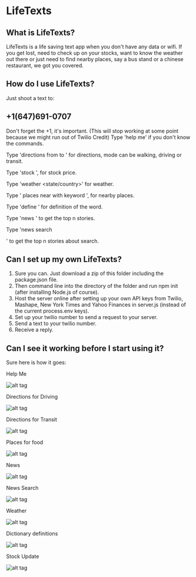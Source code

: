 LifeTexts
=========
## What is LifeTexts?
LifeTexts is a life saving text app when you don't have any data or wifi.
If you get lost, need to check up on your stocks, want to know the weather out there or just need to find nearby places, say a bus stand or a chinese restaurant, we got you covered. 
## How do I use LifeTexts?
Just shoot a text to:
## +1(647)691-0707
Don't forget the +1, it's important.
(This will stop working at some point because we might run out of Twilio Credit)
Type 'help me' if you don't know the commands.

Type 'directions from <address1> to <address2> <mode>' for directions, mode can be walking, driving or transit.

Type 'stock <stock code>', for stock price.

Type 'weather <city-name> <state/country>' for weather.

Type '<type of place> places near <location> with keyword <keyword>', for nearby places. 

Type 'define <your word>' for definition of the word.

Type 'news <number of stories>' to get the top n stories.

Type 'news search <number of stories> <search word>' to get the top n stories about search.
## Can I set up my own LifeTexts?
1. Sure you can. Just download a zip of this folder including the package.json file.
2. Then command line into the directory of the folder and run npm init (after installing Node.js of course).
3. Host the server online after setting up your own API keys from Twilio, Mashape, New York Times and Yahoo Finances in server.js (instead of the current process.env keys).
4. Set up your twilio number to send a request to your server.
5. Send a text to your twilio number.
6. Receive a reply.

## Can I see it working before I start using it?
Sure here is how it goes:

Help Me

![alt tag](https://raw.github.com/rahulch95/LifeTexts/gh-pages/gifs/help_me.gif)

Directions for Driving

![alt tag](https://raw.github.com/rahulch95/LifeTexts/gh-pages/gifs/directions_driving.gif)

Directions for Transit

![alt tag](https://raw.github.com/rahulch95/LifeTexts/gh-pages/gifs/directions_transit.gif)

Places for food

![alt tag](https://raw.github.com/rahulch95/LifeTexts/gh-pages/gifs/food_places.gif)

News 

![alt tag](https://raw.github.com/rahulch95/LifeTexts/gh-pages/gifs/news_1.gif)

News Search

![alt tag](https://raw.github.com/rahulch95/LifeTexts/gh-pages/gifs/news_search.gif)

Weather

![alt tag](https://raw.github.com/rahulch95/LifeTexts/gh-pages/gifs/weather.gif)

Dictionary definitions

![alt tag](https://raw.github.com/rahulch95/LifeTexts/gh-pages/gifs/define.gif)

Stock Update

![alt tag](https://raw.github.com/rahulch95/LifeTexts/gh-pages/gifs/stocks.gif)
